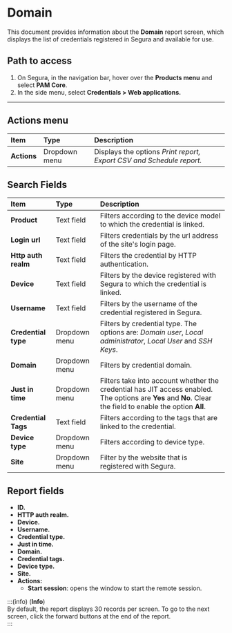 # Domain

This document provides information about the **Domain** report screen, which displays the list of credentials registered in Segura and available for use.

## Path to access

1. On Segura, in the navigation bar, hover over the **Products menu** and select **PAM Core**.  
2. In the side menu, select **Credentials > Web applications.**

---
## Actions menu

| **Item**  | **Type** | **Description** |
| :---- | :---- | :---- |
| **Actions** | Dropdown menu | Displays the options *Print report, Export CSV and Schedule report.* |

## Search Fields

| **Item** | **Type** | **Description** |
| :---- | :---- | :---- |
| **Product** | Text field | Filters according to the device model to which the credential is linked. |
| **Login url** | Text field | Filters credentials by the url address of the site's login page. |
| **Http auth realm** | Text field | Filters the credential by HTTP authentication. |
| **Device** | Text field | Filters by the device registered with Segura to which the credential is linked. |
| **Username** | Text field | Filters by the username of the credential registered in Segura. |
| **Credential type** | Dropdown menu | Filters by credential type. The options are: *Domain user*, *Local administrator*, *Local User* and *SSH Keys*. |
| **Domain** | Dropdown menu | Filters by credential domain. |
| **Just in time** | Dropdown menu | Filters take into account whether the credential has JIT access enabled. The options are **Yes** and **No**. Clear the field to enable the option **All**. |
| **Credential Tags** | Text field | Filters according to the tags that are linked to the credential. |
| **Device type** | Dropdown menu | Filters according to device type. |
| **Site** | Dropdown menu | Filter by the website that is registered with Segura. |

## Report fields

* **ID.**  
* **HTTP auth realm.**  
* **Device.**  
* **Username.**  
* **Credential type.**  
* **Just in time.**  
* **Domain.**  
* **Credential tags.**  
* **Device type.**  
* **Site.**  
* **Actions:**  
  * **Start session**: opens the window to start the remote session.

:::(info) (**Info**)  
By default, the report displays 30 records per screen. To go to the next screen, click the forward buttons at the end of the report.  
:::  

